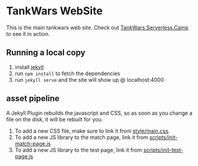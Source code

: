 # TankWars WebSite

This is the main tankwars web site. Check out [TankWars.Serverless.Camp](https://tankwars.serverless.camp) to see it in action.

## Running a local copy

1. install [jekyll](https://jekyllrb.com)
2. run `npm install` to fetch the dependencies
3. run `jekyll serve` and the site will show up @ localhost:4000

## asset pipeline

A Jekyll Plugin rebuilds the javascript and CSS, so as soon as you change a file on the disk, it will be rebuilt for you.

1. To add a new CSS file, make sure to link it from [style/main.css](style/main.css).
2. To add a new JS library to the match page, link it from [scripts/init-match-page.js](scripts/init-match-page.js)
3. To add a new JS library to the test page, link it from [scripts/init-test-page.js](scripts/init-test-page.js)
